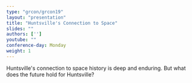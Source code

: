 ```yaml
---
type: "grcon/grcon19"
layout: "presentation"
title: "Huntsville's Connection to Space"
slides: ""
authors: ['']
youtube: ""
conference-day: Monday 
weight: 1 
---
```

Huntsville's connection to space history is deep and enduring. But what does the future hold for Huntsville?
